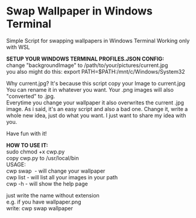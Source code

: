 # Swap Wallpaper in Windows Terminal 
Simple Script for swapping wallpapers in Windows Terminal
Working only with WSL

**SETUP YOUR WINDOWS TERMINAL PROFILES.JSON CONFIG:**  
change "backgroundImage" to /path/to/your/pictures/current.jpg  
you also might do this:   export PATH=$PATH:/mnt/c/Windows/System32
   
Why current.jpg? It's because this script copy your Image to current.jpg  
You can rename it in whatever you want.
Your .png images will also "converted" to .jpg.   
Everytime you change your wallpaper it also overwrites the current .jpg image.
As i said, it's an easy script and also a bad one.
Change it, write a whole new idea, just do what you want.
I just want to share my idea with you. 

Have fun with it!
  
**HOW TO USE IT:**  
  sudo chmod +x cwp.py  
  copy cwp.py to /usr/local/bin    
  USAGE:  
  cwp swap <img> - will change your wallpaper  
  cwp list       - will list all your images in your path  
  cwp -h         - will show the help page  
  
  just write the name without extension  
  e.g. if you have wallpaper.png  
  write: cwp swap wallpaper

  
